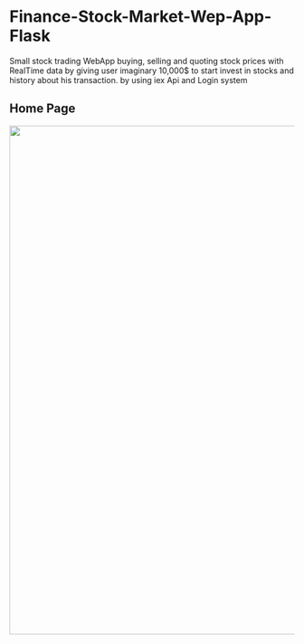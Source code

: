 # Finance-Stock-Market-Wep-App-Flask
Small stock trading WebApp  buying, selling and quoting stock prices with RealTime data by giving user imaginary 10,000$ to start invest in stocks and history about his transaction. by using iex Api and Login system


## Home Page

<img src="https://i.imgur.com/FcHbHp6.png" width="900px"/>
